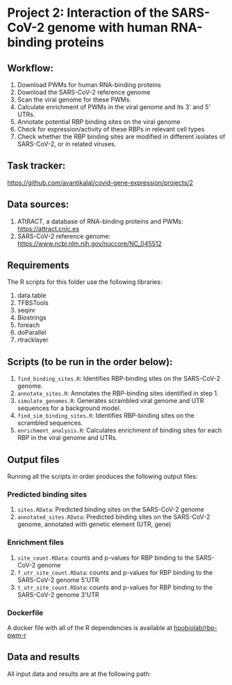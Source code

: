 # Project 2: Interaction of the SARS-CoV-2 genome with human RNA-binding proteins

## Workflow:
1. Download PWMs for human RNA-binding proteins
2. Download the SARS-CoV-2 reference genome
3. Scan the viral genome for these PWMs.
4. Calculate enrichment of PWMs in the viral genome and its 3' and 5' UTRs.
5. Annotate potential RBP binding sites on the viral genome
6. Check for expression/activity of these RBPs in relevant cell types
7. Check whether the RBP binding sites are modified in different isolates of SARS-CoV-2, or in related viruses.

## Task tracker: 
https://github.com/avantikalal/covid-gene-expression/projects/2

## Data sources:
1. ATtRACT, a database of RNA-binding proteins and PWMs: https://attract.cnic.es
2. SARS-CoV-2 reference genome: https://www.ncbi.nlm.nih.gov/nuccore/NC_045512

## Requirements
The R scripts for this folder use the following libraries:
1. data.table
2. TFBSTools
3. seqinr
4. Biostrings
5. foreach
6. doParallel
7. rtracklayer

## Scripts (to be run in the order below):
1. `find_binding_sites.R`: Identifies RBP-binding sites on the SARS-CoV-2 genome. 
2. `annotate_sites.R`: Annotates the RBP-binding sites identified in step 1.
3. `simulate_genomes.R`: Generates scrambled viral genome and UTR sequences for a background model.
4. `find_sim_binding_sites.R`: Identifies RBP-binding sites on the scrambled sequences.
5. `enrichment_analysis.R`: Calculates enrichment of binding sites for each RBP in the viral genome and UTRs.

## Output files
Running all the scripts in order produces the following output files:

### Predicted binding sites
1. `sites.RData`: Predicted binding sites on the SARS-CoV-2 genome
2. `annotated_sites.RData`: Predicted binding sites on the SARS-CoV-2 genome, annotated with genetic element (UTR, gene)

### Enrichment files
1. `site_count.RData`: counts and p-values for RBP binding to the SARS-CoV-2 genome
2. `f_utr_site_count.RData`: counts and p-values for RBP binding to the SARS-CoV-2 genome 5'UTR
3. `t_utr_site_count.RData`: counts and p-values for RBP binding to the SARS-CoV-2 genome 3'UTR

### Dockerfile
A docker file with all of the R dependencies is available at [hpobiolab/rbp-pwm-r](https://hub.docker.com/orgs/hpobiolab/repositories)

## Data and results
All input data and results are at the following path:
```

```
